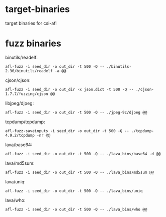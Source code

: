 # target-binaries
target binaries for csi-afl

# fuzz binaries

binutils/readelf:

`afl-fuzz -i seed_dir -o out_dir -t 500 -Q -- ./binutils-2.30/binutils/readelf -a @@`

cjson/cjson:

`afl-fuzz -i seed_dir -o out_dir -x json.dict -t 500 -Q -- ./cjson-1.7.7/fuzzing/cjson @@`

libjpeg/djpeg:

`afl-fuzz -i seed_dir -o out_dir -t 500 -Q -- ./jpeg-9c/djpeg @@`

tcpdump/tcpdump:

`afl-fuzz-saveinputs -i seed_dir -o out_dir -t 500 -Q -- ./tcpdump-4.9.2/tcpdump -nr @@`

lava/base64:

`afl-fuzz -i seed_dir -o out_dir -t 500 -Q -- ./lava_bins/base64 -d @@`

lava/md5sum:

`afl-fuzz -i seed_dir -o out_dir -t 500 -Q -- ./lava_bins/md5sum @@`

lava/uniq:

`afl-fuzz -i seed_dir -o out_dir -t 500 -Q -- ./lava_bins/uniq`

lava/who:

`afl-fuzz -i seed_dir -o out_dir -t 500 -Q -- ./lava_bins/who @@`
